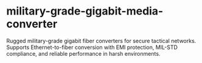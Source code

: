 # military-grade-gigabit-media-converter
 Rugged military-grade gigabit fiber converters for secure tactical networks. Supports Ethernet-to-fiber conversion with EMI protection, MIL-STD compliance, and reliable performance in harsh environments.
